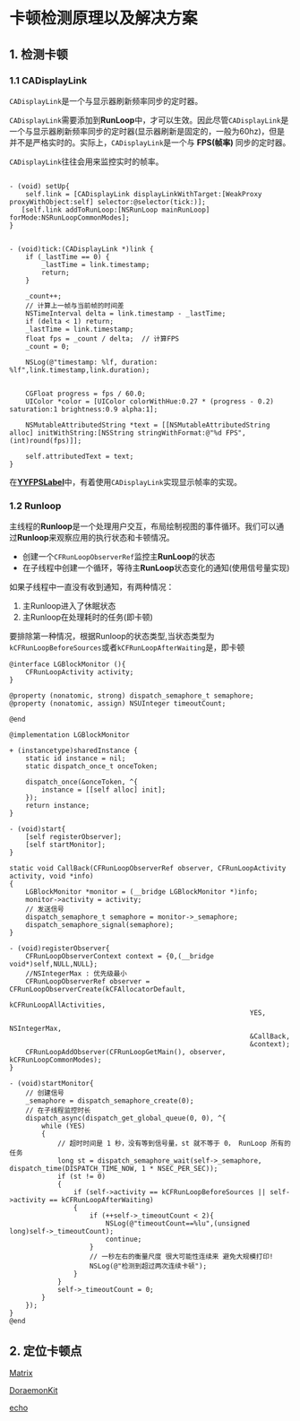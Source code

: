 # 卡顿检测原理以及解决方案

## 1. 检测卡顿

### 1.1 CADisplayLink

`CADisplayLink`是一个与显示器刷新频率同步的定时器。

`CADisplayLink`需要添加到**RunLoop**中，才可以生效。因此尽管`CADisplayLink`是一个与显示器刷新频率同步的定时器(显示器刷新是固定的，一般为60hz)，但是并不是严格实时的。实际上，`CADisplayLink`是一个与 **FPS(帧率)** 同步的定时器。

`CADisplayLink`往往会用来监控实时的帧率。

```objc

- (void) setUp{
    self.link = [CADisplayLink displayLinkWithTarget:[WeakProxy proxyWithObject:self] selector:@selector(tick:)];
   [self.link addToRunLoop:[NSRunLoop mainRunLoop] forMode:NSRunLoopCommonModes];
}


- (void)tick:(CADisplayLink *)link {
    if (_lastTime == 0) {
        _lastTime = link.timestamp;
        return;
    }
    
    _count++;
    // 计算上一帧与当前帧的时间差
    NSTimeInterval delta = link.timestamp - _lastTime;
    if (delta < 1) return;       
    _lastTime = link.timestamp;
    float fps = _count / delta;  // 计算FPS
    _count = 0;
    
    NSLog(@"timestamp: %lf, duration: %lf",link.timestamp,link.duration);
 
    
    CGFloat progress = fps / 60.0;
    UIColor *color = [UIColor colorWithHue:0.27 * (progress - 0.2) saturation:1 brightness:0.9 alpha:1];
    
    NSMutableAttributedString *text = [[NSMutableAttributedString alloc] initWithString:[NSString stringWithFormat:@"%d FPS",(int)round(fps)]];
    
    self.attributedText = text;
}
```

在[**YYFPSLabel**](https://github.com/yehot/YYFPSLabel)中，有着使用`CADisplayLink`实现显示帧率的实现。

### 1.2 Runloop

主线程的**Runloop**是一个处理用户交互，布局绘制视图的事件循环。我们可以通过**Runloop**来观察应用的执行状态和卡顿情况。

- 创建一个`CFRunLoopObserverRef`监控主**RunLoop**的状态
- 在子线程中创建一个循环，等待主**RunLoop**状态变化的通知(使用信号量实现)

如果子线程中一直没有收到通知，有两种情况：

1. 主Runloop进入了休眠状态
2. 主Runloop在处理耗时的任务(即卡顿)

要排除第一种情况，根据Runloop的状态类型,当状态类型为`kCFRunLoopBeforeSources`或者`kCFRunLoopAfterWaiting`是，即卡顿

```objc
@interface LGBlockMonitor (){
    CFRunLoopActivity activity;
}

@property (nonatomic, strong) dispatch_semaphore_t semaphore;
@property (nonatomic, assign) NSUInteger timeoutCount;

@end

@implementation LGBlockMonitor

+ (instancetype)sharedInstance {
    static id instance = nil;
    static dispatch_once_t onceToken;
    
    dispatch_once(&onceToken, ^{
        instance = [[self alloc] init];
    });
    return instance;
}

- (void)start{
    [self registerObserver];
    [self startMonitor];
}

static void CallBack(CFRunLoopObserverRef observer, CFRunLoopActivity activity, void *info)
{
    LGBlockMonitor *monitor = (__bridge LGBlockMonitor *)info;
    monitor->activity = activity;
    // 发送信号
    dispatch_semaphore_t semaphore = monitor->_semaphore;
    dispatch_semaphore_signal(semaphore);
}

- (void)registerObserver{
    CFRunLoopObserverContext context = {0,(__bridge void*)self,NULL,NULL};
    //NSIntegerMax : 优先级最小
    CFRunLoopObserverRef observer = CFRunLoopObserverCreate(kCFAllocatorDefault,
                                                            kCFRunLoopAllActivities,
                                                            YES,
                                                            NSIntegerMax,
                                                            &CallBack,
                                                            &context);
    CFRunLoopAddObserver(CFRunLoopGetMain(), observer, kCFRunLoopCommonModes);
}

- (void)startMonitor{
    // 创建信号
    _semaphore = dispatch_semaphore_create(0);
    // 在子线程监控时长
    dispatch_async(dispatch_get_global_queue(0, 0), ^{
        while (YES)
        {
            // 超时时间是 1 秒，没有等到信号量，st 就不等于 0， RunLoop 所有的任务
            long st = dispatch_semaphore_wait(self->_semaphore, dispatch_time(DISPATCH_TIME_NOW, 1 * NSEC_PER_SEC));
            if (st != 0)
            {
                if (self->activity == kCFRunLoopBeforeSources || self->activity == kCFRunLoopAfterWaiting)
                {
                    if (++self->_timeoutCount < 2){
                        NSLog(@"timeoutCount==%lu",(unsigned long)self->_timeoutCount);
                        continue;
                    }
                    // 一秒左右的衡量尺度 很大可能性连续来 避免大规模打印!
                    NSLog(@"检测到超过两次连续卡顿");
                }
            }
            self->_timeoutCount = 0;
        }
    });
}
@end
```

## 2. 定位卡顿点

[Matrix](https://github.com/Tencent/matrix)

[DoraemonKit](https://github.com/didi/DoraemonKit)

[echo](https://github.com/didi/echo)






